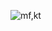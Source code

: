 ![mf,kt](https://user-images.githubusercontent.com/59352861/155123813-fb45e57a-539e-4a52-a039-264aa29c9fb1.JPG)
